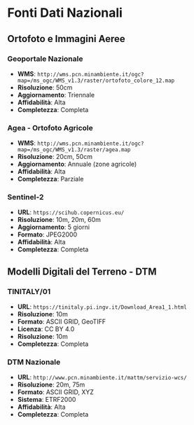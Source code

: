 # Fonti Dati Nazionali

## Ortofoto e Immagini Aeree

### Geoportale Nazionale
- **WMS**: `http://wms.pcn.minambiente.it/ogc?map=/ms_ogc/WMS_v1.3/raster/ortofoto_colore_12.map`
- **Risoluzione**: 50cm
- **Aggiornamento**: Triennale
- **Affidabilità**: Alta
- **Completezza**: Completa

### Agea - Ortofoto Agricole
- **WMS**: `http://wms.pcn.minambiente.it/ogc?map=/ms_ogc/WMS_v1.3/raster/agea.map`
- **Risoluzione**: 20cm, 50cm
- **Aggiornamento**: Annuale (zone agricole)
- **Affidabilità**: Alta
- **Completezza**: Parziale

### Sentinel-2
- **URL**: `https://scihub.copernicus.eu/`
- **Risoluzione**: 10m, 20m, 60m
- **Aggiornamento**: 5 giorni
- **Formato**: JPEG2000
- **Affidabilità**: Alta
- **Completezza**: Completa

## Modelli Digitali del Terreno - DTM

### TINITALY/01
- **URL**: `https://tinitaly.pi.ingv.it/Download_Area1_1.html`
- **Risoluzione**: 10m
- **Formato**: ASCII GRID, GeoTIFF
- **Licenza**: CC BY 4.0
- **Risoluzione**: 10m
- **Completezza**: Completa

### DTM Nazionale
- **URL**: `http://www.pcn.minambiente.it/mattm/servizio-wcs/`
- **Risoluzione**: 20m, 75m
- **Formato**: ASCII GRID, XYZ
- **Sistema**: ETRF2000
- **Affidabilità**: Alta
- **Completezza**: Completa
